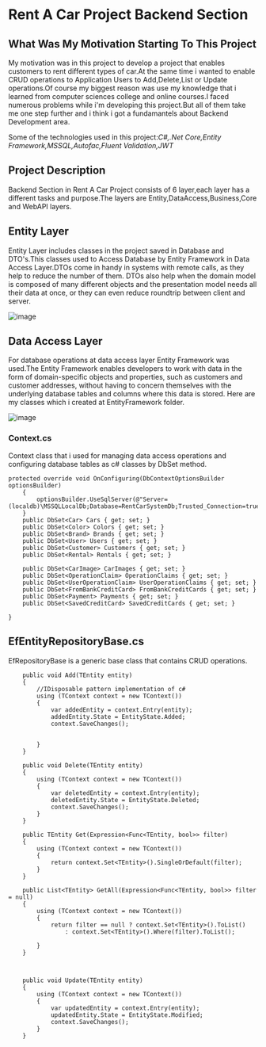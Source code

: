 # Rent A Car Project Backend Section

## What Was My Motivation Starting To This Project

	
My motivation was in this project to develop a project that enables customers to rent different types of car.At the same time i wanted to enable CRUD operations to Application Users to Add,Delete,List or Update operations.Of course my biggest reason was use my knowledge that i learned from computer sciences college and online courses.I faced numerous problems while i'm developing this project.But all of them take me one step further and i think i got a fundamantels about Backend Development area.
  
Some of the technologies used in this project:<i>C#,.Net Core,Entity Framework,MSSQL,Autofac,Fluent Validation,JWT</i>

## Project Description

Backend Section in Rent A Car Project consists of 6 layer,each layer has a different tasks and purpose.The layers are Entity,DataAccess,Business,Core and WebAPI layers.

## Entity Layer

Entity Layer includes classes in the project saved in Database and DTO's.This classes used to Access Database by Entity Framework in Data Access Layer.DTOs come in handy in systems with remote calls, as they help to reduce the number of them. DTOs also help when the domain model is composed of many different objects and the presentation model needs all their data at once, or they can even reduce roundtrip between client and server.

![image](https://user-images.githubusercontent.com/78471151/157240227-f90915f8-042e-4d69-8686-8d6193aef883.png)

## Data Access Layer

For database operations at data access layer Entity Framework was used.The Entity Framework enables developers to work with data in the form of domain-specific objects and properties, such as customers and customer addresses, without having to concern themselves with the underlying database tables and columns where this data is stored. Here are my classes which i created at EntityFramework folder.

![image](https://user-images.githubusercontent.com/78471151/158021941-66220f33-d46f-47bc-9d25-325460c8ea76.png)

### Context.cs

Context class that i used for managing data access operations and configuring database tables as c# classes by DbSet method.


	protected override void OnConfiguring(DbContextOptionsBuilder optionsBuilder)
        {
            optionsBuilder.UseSqlServer(@"Server=(localdb)\MSSQLLocalDb;Database=RentCarSystemDb;Trusted_Connection=true");
        }
        public DbSet<Car> Cars { get; set; }
        public DbSet<Color> Colors { get; set; }
        public DbSet<Brand> Brands { get; set; }
        public DbSet<User> Users { get; set; }
        public DbSet<Customer> Customers { get; set; }
        public DbSet<Rental> Rentals { get; set; }

        public DbSet<CarImage> CarImages { get; set; }
        public DbSet<OperationClaim> OperationClaims { get; set; }
        public DbSet<UserOperationClaim> UserOperationClaims { get; set; }
        public DbSet<FromBankCreditCard> FromBankCreditCards { get; set; }
        public DbSet<Payment> Payments { get; set; }
        public DbSet<SavedCreditCard> SavedCreditCards { get; set; }
        
    }


## EfEntityRepositoryBase.cs

EfRepositoryBase is a generic base class that contains CRUD operations.
       
        public void Add(TEntity entity)
        {
            //IDisposable pattern implementation of c#
            using (TContext context = new TContext())
            {
                var addedEntity = context.Entry(entity);
                addedEntity.State = EntityState.Added;
                context.SaveChanges();

                
            }
        }

        public void Delete(TEntity entity)
        {
            using (TContext context = new TContext())
            {
                var deletedEntity = context.Entry(entity);
                deletedEntity.State = EntityState.Deleted;
                context.SaveChanges();
            }
        }

        public TEntity Get(Expression<Func<TEntity, bool>> filter)
        {
            using (TContext context = new TContext())
            {
                return context.Set<TEntity>().SingleOrDefault(filter);
            }
        }

        public List<TEntity> GetAll(Expression<Func<TEntity, bool>> filter = null)
        {
            using (TContext context = new TContext())
            {
                return filter == null ? context.Set<TEntity>().ToList()
                    : context.Set<TEntity>().Where(filter).ToList();

            }
        }
       


        public void Update(TEntity entity)
        {
            using (TContext context = new TContext())
            {
                var updatedEntity = context.Entry(entity);
                updatedEntity.State = EntityState.Modified;
                context.SaveChanges();
            }
        }
    

